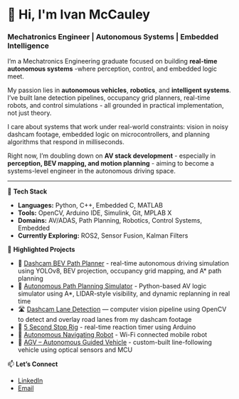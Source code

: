 # 👋 Hi, I'm Ivan McCauley  
### Mechatronics Engineer | Autonomous Systems | Embedded Intelligence

I’m a Mechatronics Engineering graduate focused on building **real-time autonomous systems** -where perception, control, and embedded logic meet.

My passion lies in **autonomous vehicles**, **robotics**, and **intelligent systems**. I’ve built lane detection pipelines, occupancy grid planners, real-time robots, and control simulations - all grounded in practical implementation, not just theory.

I care about systems that work under real-world constraints: vision in noisy dashcam footage, embedded logic on microcontrollers, and planning algorithms that respond in milliseconds.

Right now, I’m doubling down on **AV stack development** - especially in **perception, BEV mapping, and motion planning** - aiming to become a systems-level engineer in the autonomous driving space.

---

🔧 **Tech Stack**  
- **Languages:** Python, C++, Embedded C, MATLAB  
- **Tools:** OpenCV, Arduino IDE, Simulink, Git, MPLAB X  
- **Domains:** AV/ADAS, Path Planning, Robotics, Control Systems, Embedded  
- **Currently Exploring:** ROS2, Sensor Fusion, Kalman Filters

🌱 **Highlighted Projects**  
- 🧠 [Dashcam BEV Path Planner](https://github.com/IvanMcCauley/Project_Dashcam-BEV-Path-Planner) - real-time autonomous driving simulation using YOLOv8, BEV projection, occupancy grid mapping, and A* path planning
- 🧭 [Autonomous Path Planning Simulator](https://github.com/IvanMcCauley/Project_Path-Planner-Simulation) - Python-based AV logic simulator using A*, LIDAR-style visibility, and dynamic replanning in real time
- 🛣️ [Dashcam Lane Detection](https://github.com/IvanMcCauley/Project_Dashcam-Lane-Detection) — computer vision pipeline using OpenCV to detect and overlay road lanes from my dashcam footage
- 📌 [5 Second Stop Rig](https://github.com/IvanMcCauley/Project_5-Second-Stop-Rig) - real-time reaction timer using Arduino  
- 🤖 [Autonomous Navigating Robot](https://github.com/IvanMcCauley/Project_Autonomous-Navigation-Robot) - Wi-Fi connected mobile robot
- 🚗 [AGV – Autonomous Guided Vehicle](https://github.com/IvanMcCauley/Project_AGV-Autonomous-Guided-Vehicle) - custom-built line-following vehicle using optical sensors and MCU


📫 **Let’s Connect**  
- [LinkedIn](https://www.linkedin.com/in/ivan-mccauley-82b17a177)  
- [Email](mailto:mccauleyivan03@gmail.com)




